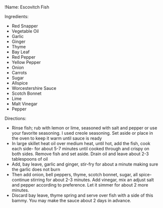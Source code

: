 !Name: Escovitch Fish

Ingredients:
- Red Snapper
- Vegetable Oil
- Garlic
- Ginger
- Thyme
- Bay Leaf
- Red Pepper
- Yellow Pepper
- Onion
- Carrots
- Sugar
- Allspice
- Worcestershire Sauce
- Scotch Bonnet
- Lime
- Malt Vinegar
- Pepper

Directions:
- Rinse fish; rub with lemon or lime, seasoned with salt and pepper or use your favorite seasoning. I used creole seasoning. Set aside or place in the oven to keep it warm until sauce is ready
- In large skillet heat oil over medium heat, until hot, add the fish, cook each side- for about 5-7 minutes until cooked through and crispy on both sides. Remove fish and set aside. Drain oil and leave about 2-3 tablespoons of oil
- Add, bay leave, garlic and ginger, stir-fry for about a minute making sure the garlic does not burn
- Then add onion, bell peppers, thyme, scotch bonnet, sugar, all spice-continue stirring for about 2-3 minutes. Add vinegar, mix an adjust salt and pepper according to preference. Let it simmer for about 2 more minutes. 
- Discard bay leave, thyme spring and serve over fish with a side of this bammy. You may make the sauce about 2 days in advance.
